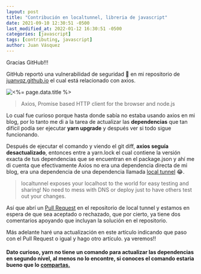 ```yaml
---
layout: post
title: "Contribución en localtunnel, libreria de javascript"
date: 2021-09-10 12:30:51 -0500
last_modified_at: 2022-01-12 16:30:51 -0500
categories: [javascript]
tags: [contributing, javascript]
author: Juan Vásquez
---
```


Gracias GitHub!!!

GitHub reportó una vulnerabilidad de seguridad 🙈 en mi repositorio de [juanvqz.github.io](<%= page.data.base_path %>) el cual está relacionado con axios.

![<%= page.data.title %>](https://res.cloudinary.com/juanvqz/image/upload/w_1200,c_limit,q_80/v1/blog/2021-09-10/dependabot_rnncdz.jpg#center)

> Axios, Promise based HTTP client for the browser and node.js

Lo cual fue curioso porque hasta donde sabía no estaba usando axios en mi blog, por lo tanto me di a la tarea de actualizar las **dependencias** que tan difícil podía ser ejecutar **yarn upgrade** y después ver si todo sigue funcionando.

Después de ejecutar el comando y viendo el git diff, **axios seguía desactualizado**, entonces entre a yarn.lock el cual contiene la versión exacta de tus dependencias que se encuentran en el package.json y ahí me di cuenta que efectivamente Axios no era una dependencia directa de mi blog, era una dependencia de una dependencia llamada [local tunnel](https://github.com/localtunnel/localtunnel) 😂.

> localtunnel exposes your localhost to the world for easy testing and sharing! No need to mess with DNS or deploy just to have others test out your changes.

Así que abrí un [Pull Request](https://github.com/localtunnel/localtunnel/pull/432) en el repositorio de local tunnel y estamos en espera de que sea aceptado o rechazado, que por cierto, ya tiene dos comentarios apoyando que incluyan la solución en el repositorio.

Más adelante haré una actualización en este artículo indicando que paso con el Pull Request o igual y hago otro artículo. ya veremos!!

#### Dato curioso, yarn no tiene un comando para actualizar las dependencias en segundo nivel, al menos no lo encontre, si conoces el comando estaria bueno que lo [compartas.](https://github.com/JuanVqz/juanvqz.github.io/discussions)

